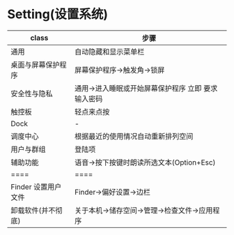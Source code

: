 # Setting(设置系统)

| class               | 步骤                                               |
| ------------------- | -------------------------------------------------- |
| 通用                | 自动隐藏和显示菜单栏                               |
| 桌面与屏幕保护程序  | 屏幕保护程序->触发角->锁屏                         |
| 安全性与隐私        | 通用->进入睡眠或开始屏幕保护程序 立即 要求输入密码 |
| 触控板              | 轻点来点按                                         |
| Dock                | -                                                  |
| 调度中心            | 根据最近的使用情况自动重新排列空间                 |
| 用户与群组          | 登陆项                                             |
| 辅助功能            | 语音->按下按键时朗读所选文本(Option+Esc)           |
| ====                | ====                                               |
| Finder 设置用户文件 | Finder->偏好设置->边栏                             |
| 卸载软件(并不彻底)  | 关于本机->储存空间->管理->检查文件->应用程序       |

